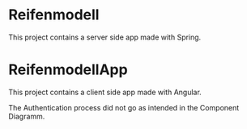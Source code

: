 # Reifenmodell

This project contains a server side app made with Spring.

# ReifenmodellApp

This project contains a client side app made with Angular.

The Authentication process did not go as intended in the Component Diagramm.
